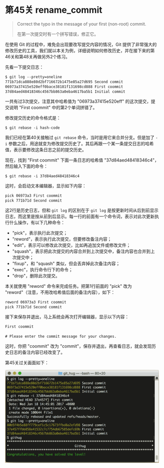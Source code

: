 # 第45关 rename_commit

> Correct the typo in the message of your first (non-root) commit.
> 
> 在第一次提交时有一个拼写错误，修正它。

在使用 Git 的过程中，难免会出现要改写提交内容的情况，Git 提供了非常强大的修改历史的工具，我们就以本关为例，详细说明如何修改历史，并在接下来的第46关和第48关再做另外2个练习。

先看一下提交日志：

```
$ git log --pretty=oneline
771b71dca888e80d2bf716672b1475e85a27d695 Second commit
06973a37415e520eff0bace38181f131698cd888 First coommit
37d84aed48418346c4567bb863a0eba4617ba5b1 Initial commit
```

一共有过3次提交，注意其中哈希值为 "06973a37415e520eff" 的这次提交，提交说明 "First coommit" 中的第2个单词拼错了。

修改提交历史的命令格式是：

```
$ git rebase -i hash-code
```

我们已经在第40关接触过 ```git rebase``` 命令，当时是用它来合并分支。但是加了 ```-i``` 参数之后，用途就变为修改提交历史了。其后再跟一个某一条提交日志的哈希值，表示要修改这条日志之前的提交历史。

现在，找到 "First coommit" 下面一条日志的哈希值 "37d84aed48418346c4"，然后输入下面的命令：

```
$ git rebase -i 37d84aed48418346c4
```

这时，会启动文本编辑器，显示如下内容：

```
pick 06973a3 First coommit
pick 771b71d Second commit
```

这2行是历史日志，但和 `git log` 的区别在于 `git log` 是按更新时间从后到前显示日志，而这里是按从前到后显示。每一行的前面有一个命令词，表示对此次更新执行什么操作，有以下几种命令：

* "pick"，表示执行此次提交；
* "reword"，表示执行此次提交，但要修改备注内容；
* "edit"，表示可以修改此次提交，比如再追加文件或修改文件；
* "squash"，表示把此次提交的内容合并到上次提交中，备注内容也合并到上次提交中；
* "fixup"，和 "squash" 类似，但会丢弃掉此次备注内容；
* "exec"，执行命令行下的命令；
* "drop"，删除此次提交。

本关就使用 "reword" 命令来完成任务。把第1行前面的 "pick" 改为 "reword"（注意，不用改哈希值后面的备注内容），如下：

```
reword 06973a3 First coommit
pick 771b71d Second commit
```

接下来保存并退出，马上系统会再次打开编辑器，显示以下内容：

```
First coommit

# Please enter the commit message for your changes.
```

这时，你把 "coommit" 改为 "commit"，保存并退出，再查看日志，就会发现历史日志的备注内容已经改变了。

第45关过关画面如下：

![第45关 rename_commit](images/level-45-rename-commit.png)